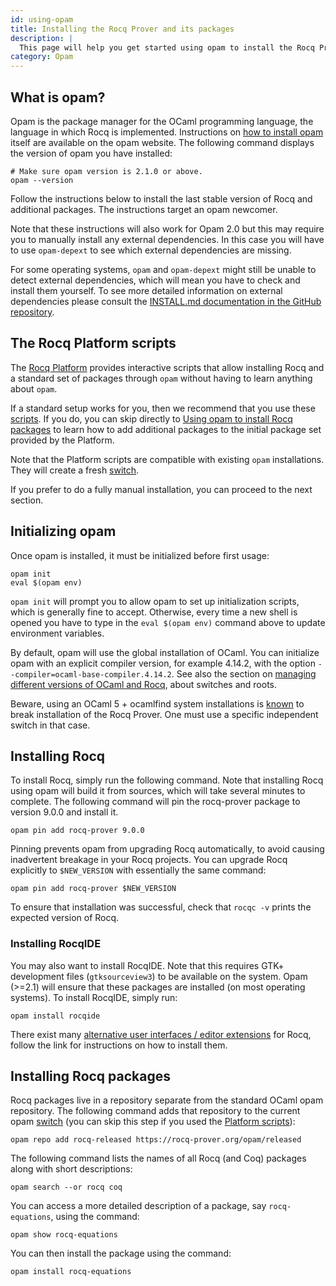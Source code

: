 ```yaml
---
id: using-opam
title: Installing the Rocq Prover and its packages
description: |
  This page will help you get started using opam to install the Rocq Prover and its packages.
category: Opam
---
```


## What is opam?

Opam is the package manager for the OCaml programming language, the language
in which Rocq is implemented.
Instructions on
[how to install opam](https://opam.ocaml.org/doc/Install.html)
itself are available on the opam website.
The following command displays the version of opam you have installed:

```console
# Make sure opam version is 2.1.0 or above.
opam --version
```

Follow the instructions below to install the last stable version of
Rocq and additional packages. The instructions target an opam
newcomer.

Note that these instructions will also work for Opam 2.0 but this
may require you to manually install any external dependencies. In this
case you will have to use `opam-depext` to see which
external dependencies are missing.

For some operating systems, `opam`
and `opam-depext` might still be unable to detect external
dependencies, which will mean you have to check and install them
yourself. To see more detailed information on external dependencies
please consult
the [INSTALL.md documentation in the GitHub repository](https://github.com/rocq-prover/rocq/blob/master/INSTALL.md).

## The Rocq Platform scripts

The [Rocq Platform](https://github.com/rocq-prover/platform)
provides interactive scripts that allow installing Rocq and a standard
set of packages through `opam` without having to learn anything about
`opam`.

If a standard setup works for you, then we recommend that you use
these [scripts](https://github.com/rocq-prover/platform/releases/latest).
If you do, you can skip directly to [Using opam to install Rocq packages](#installing-rocq-packages) to learn how to add additional packages to
the initial package set provided by the Platform.

Note that the Platform scripts are compatible with existing `opam`
installations. They will create a fresh [switch](managing-versions#switches).

If you prefer to do a fully manual installation, you can proceed to
the next section.

## Initializing opam

Once opam is installed, it must be initialized before first
usage:

```console
opam init
eval $(opam env)
```

`opam init` will prompt you to allow opam to set up
initialization scripts, which is generally fine to accept. Otherwise,
every time a new shell is opened you have to type in the
`eval $(opam env)` command above to update environment variables.

By default, opam will use the global installation of OCaml. You can
initialize opam with an explicit compiler version, for example
4.14.2, with the option
`--compiler=ocaml-base-compiler.4.14.2`.
See also the section on [managing different versions of OCaml and Rocq](/docs/managing-versions),
about switches and roots.

Beware, using an OCaml 5 + ocamlfind system installations is [known](https://github.com/ocaml/ocamlfind/issues/107) 
to break installation of the Rocq Prover. One must use a specific independent switch in that case. 

## Installing Rocq

To install Rocq, simply run the following command. Note that
installing Rocq using opam will build it from sources, which will take
several minutes to complete. The following command will pin the rocq-prover
package to version 9.0.0 and install it.


```console
opam pin add rocq-prover 9.0.0
```

Pinning prevents opam from upgrading Rocq automatically, to avoid
causing inadvertent breakage in your Rocq projects. You can upgrade Rocq
explicitly to
`$NEW_VERSION` with essentially the same command:

```console
opam pin add rocq-prover $NEW_VERSION
```

To ensure that installation was successful, check that `rocqc -v` prints the expected version of Rocq.

### Installing RocqIDE

You may also want to install RocqIDE. Note that this requires GTK+
development files (`gtksourceview3`) to be available on the
system. Opam (>=2.1) will ensure that these packages are installed (on
most operating systems). To install RocqIDE, simply run:

```console
opam install rocqide
```

There exist many [alternative user interfaces / editor extensions](/install) for Rocq, follow
the link for instructions on how to install them.

## Installing Rocq packages

Rocq packages live in a repository separate from the standard OCaml
opam repository. The following command adds that repository to the
current opam [switch](managing-versions#switches) (you can skip this step if
you used the [Platform scripts](#platform)):

```console
opam repo add rocq-released https://rocq-prover.org/opam/released
```

The following command lists the names of all Rocq (and Coq) packages along
with short descriptions:

```console
opam search --or rocq coq
```

You can access a more detailed description of a package,
say `rocq-equations`, using the command:

```console
opam show rocq-equations
```

You can then install the package using the command:

```console
opam install rocq-equations
```
